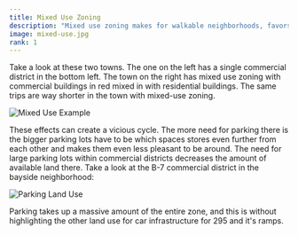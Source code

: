 ```yaml
---
title: Mixed Use Zoning
description: "Mixed use zoning makes for walkable neighborhoods, favors local businesses over large chains, fosters a sense of community, and can even help provide more revenue for the city. Most zoning in North America separates residential from commercial uses. This virtually guaruntees that most places you go  will be far away because it keeps businesses away from homes. This means that you can't really walk anywhere because anywhere you might want to walk to is too far away which puts more people on the road in cars for longer which increases traffic and increases the need for parking."
image: mixed-use.jpg
rank: 1
---
```

Take a look at these two towns. The one on the left has a single commercial district in the bottom left. The town on the right has mixed use zoning with commercial buildings in red mixed in with residential buildings. The same trips are way shorter in the town with mixed-use zoning.

![Mixed Use Example](/mixed-use-example.png)

These effects can create a vicious cycle. The more need for parking there is the bigger parking lots have to be which spaces stores even further from each other and makes them even less pleasant to be around. The need for large parking lots within commercial districts decreases the amount of available land there. Take a look at the B-7 commercial district in the bayside neighborhood:

![Parking Land Use](/parking-land.png)

Parking takes up a massive amount of the entire zone, and this is without highlighting the other land use for car infrastructure for 295 and it's ramps.
